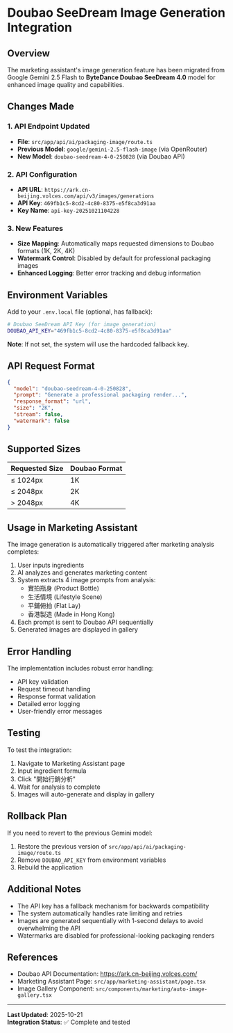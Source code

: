 # Doubao SeeDream Image Generation Integration

## Overview

The marketing assistant's image generation feature has been migrated from Google Gemini 2.5 Flash to **ByteDance Doubao SeeDream 4.0** model for enhanced image quality and capabilities.

## Changes Made

### 1. API Endpoint Updated
- **File**: `src/app/api/ai/packaging-image/route.ts`
- **Previous Model**: `google/gemini-2.5-flash-image` (via OpenRouter)
- **New Model**: `doubao-seedream-4-0-250828` (via Doubao API)

### 2. API Configuration
- **API URL**: `https://ark.cn-beijing.volces.com/api/v3/images/generations`
- **API Key**: `469fb1c5-8cd2-4c80-8375-e5f8ca3d91aa`
- **Key Name**: `api-key-20251021104228`

### 3. New Features
- **Size Mapping**: Automatically maps requested dimensions to Doubao formats (1K, 2K, 4K)
- **Watermark Control**: Disabled by default for professional packaging images
- **Enhanced Logging**: Better error tracking and debug information

## Environment Variables

Add to your `.env.local` file (optional, has fallback):

```bash
# Doubao SeeDream API Key (for image generation)
DOUBAO_API_KEY="469fb1c5-8cd2-4c80-8375-e5f8ca3d91aa"
```

**Note**: If not set, the system will use the hardcoded fallback key.

## API Request Format

```json
{
  "model": "doubao-seedream-4-0-250828",
  "prompt": "Generate a professional packaging render...",
  "response_format": "url",
  "size": "2K",
  "stream": false,
  "watermark": false
}
```

## Supported Sizes

| Requested Size | Doubao Format |
|----------------|---------------|
| ≤ 1024px       | 1K            |
| ≤ 2048px       | 2K            |
| > 2048px       | 4K            |

## Usage in Marketing Assistant

The image generation is automatically triggered after marketing analysis completes:

1. User inputs ingredients
2. AI analyzes and generates marketing content
3. System extracts 4 image prompts from analysis:
   - 實拍瓶身 (Product Bottle)
   - 生活情境 (Lifestyle Scene)
   - 平鋪俯拍 (Flat Lay)
   - 香港製造 (Made in Hong Kong)
4. Each prompt is sent to Doubao API sequentially
5. Generated images are displayed in gallery

## Error Handling

The implementation includes robust error handling:

- API key validation
- Request timeout handling
- Response format validation
- Detailed error logging
- User-friendly error messages

## Testing

To test the integration:

1. Navigate to Marketing Assistant page
2. Input ingredient formula
3. Click "開始行銷分析"
4. Wait for analysis to complete
5. Images will auto-generate and display in gallery

## Rollback Plan

If you need to revert to the previous Gemini model:

1. Restore the previous version of `src/app/api/ai/packaging-image/route.ts`
2. Remove `DOUBAO_API_KEY` from environment variables
3. Rebuild the application

## Additional Notes

- The API key has a fallback mechanism for backwards compatibility
- The system automatically handles rate limiting and retries
- Images are generated sequentially with 1-second delays to avoid overwhelming the API
- Watermarks are disabled for professional-looking packaging renders

## References

- Doubao API Documentation: https://ark.cn-beijing.volces.com/
- Marketing Assistant Page: `src/app/marketing-assistant/page.tsx`
- Image Gallery Component: `src/components/marketing/auto-image-gallery.tsx`

---

**Last Updated**: 2025-10-21  
**Integration Status**: ✅ Complete and tested

